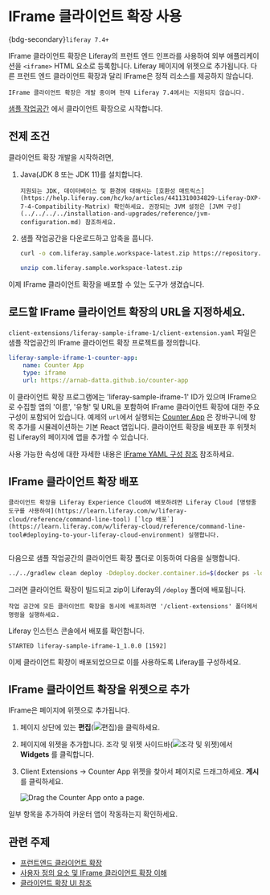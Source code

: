 # IFrame 클라이언트 확장 사용

{bdg-secondary}`liferay 7.4+`

IFrame 클라이언트 확장은 Liferay의 프런트 엔드 인프라를 사용하여 외부 애플리케이션을 `<iframe>` HTML 요소로 등록합니다. Liferay 페이지에 위젯으로 추가됩니다. 다른 프런트 엔드 클라이언트 확장과 달리 IFrame은 정적 리소스를 제공하지 않습니다.

```{warning}
IFrame 클라이언트 확장은 개발 중이며 현재 Liferay 7.4에서는 지원되지 않습니다.
```

[샘플 작업공간](https://github.com/liferay/liferay-portal/tree/master/workspaces/liferay-sample-workspace) 에서 클라이언트 확장으로 시작합니다.

## 전제 조건

클라이언트 확장 개발을 시작하려면,

1. Java(JDK 8 또는 JDK 11)를 설치합니다.

   ```{note}
   지원되는 JDK, 데이터베이스 및 환경에 대해서는 [호환성 매트릭스](https://help.liferay.com/hc/ko/articles/4411310034829-Liferay-DXP-7-4-Compatibility-Matrix) 확인하세요. 권장되는 JVM 설정은 [JVM 구성](../../../../installation-and-upgrades/reference/jvm-configuration.md) 참조하세요.
   ```

1. 샘플 작업공간을 다운로드하고 압축을 풉니다.

   ```bash
   curl -o com.liferay.sample.workspace-latest.zip https://repository.liferay.com/nexus/service/local/artifact/maven/content\?r\=liferay-public-releases\&g\=com.liferay.workspace\&a\=com.liferay.sample.workspace\&\v\=LATEST\&p\=zip
   ```

   ```bash
   unzip com.liferay.sample.workspace-latest.zip
   ```

이제 IFrame 클라이언트 확장을 배포할 수 있는 도구가 생겼습니다.

## 로드할 IFrame 클라이언트 확장의 URL을 지정하세요.

`client-extensions/liferay-sample-iframe-1/client-extension.yaml` 파일은 샘플 작업공간의 IFrame 클라이언트 확장 프로젝트를 정의합니다.

```yaml
liferay-sample-iframe-1-counter-app:
    name: Counter App
    type: iframe
    url: https://arnab-datta.github.io/counter-app
```

이 클라이언트 확장 프로그램에는 'liferay-sample-iframe-1' ID가 있으며 IFrame으로 수집할 앱의 '이름', '유형' 및 URL을 포함하여 IFrame 클라이언트 확장에 대한 주요 구성이 포함되어 있습니다. 예제의 `url`에서 실행되는 [Counter App](https://github.com/arnab-datta/counter-app) 은 장바구니에 항목 추가를 시뮬레이션하는 기본 React 앱입니다. 클라이언트 확장을 배포한 후 위젯처럼 Liferay의 페이지에 앱을 추가할 수 있습니다.

사용 가능한 속성에 대한 자세한 내용은 [IFrame YAML 구성 참조](../iframe-yaml-configuration-reference.md) 참조하세요.

## IFrame 클라이언트 확장 배포

```{note}
클라이언트 확장을 Liferay Experience Cloud에 배포하려면 Liferay Cloud [명령줄 도구를 사용하여](https://learn.liferay.com/w/liferay-cloud/reference/command-line-tool) [`lcp 배포`](https://learn.liferay.com/w/liferay-cloud/reference/command-line-tool#deploying-to-your-liferay-cloud-environment) 실행합니다.
```

```{include} /_snippets/run-liferay-portal.md
```

다음으로 샘플 작업공간의 클라이언트 확장 폴더로 이동하여 다음을 실행합니다.

```bash
../../gradlew clean deploy -Ddeploy.docker.container.id=$(docker ps -lq)
```

그러면 클라이언트 확장이 빌드되고 zip이 Liferay의 `/deploy` 폴더에 배포됩니다.

```{tip}
작업 공간에 모든 클라이언트 확장을 동시에 배포하려면 '/client-extensions' 폴더에서 명령을 실행하세요.
```

Liferay 인스턴스 콘솔에서 배포를 확인합니다.

```
STARTED liferay-sample-iframe-1_1.0.0 [1592]
```

이제 클라이언트 확장이 배포되었으므로 이를 사용하도록 Liferay를 구성하세요.

## IFrame 클라이언트 확장을 위젯으로 추가

IFrame은 페이지에 위젯으로 추가됩니다.

1. 페이지 상단에 있는 **편집**(![편집](../../../../images/icon-edit-pencil.png))을 클릭하세요.

1. 페이지에 위젯을 추가합니다. 조각 및 위젯 사이드바(![조각 및 위젯](../../../../images/icon-plus.png))에서 **Widgets** 를 클릭합니다.

1. Client Extensions &rarr; Counter App 위젯을 찾아서 페이지로 드래그하세요. **게시** 를 클릭하세요.

   ![Drag the Counter App onto a page.](./using-an-iframe-client-extension/images/01.png)

일부 항목을 추가하여 카운터 앱이 작동하는지 확인하세요.

## 관련 주제

* [프런트엔드 클라이언트 확장](../../front-end-client-extensions.md) 
* [사용자 정의 요소 및 IFrame 클라이언트 확장 이해](../understanding-custom-element-and-iframe-client-extensions.md) 
* [클라이언트 확장 UI 참조](../client-extensions-ui-reference.md) 

